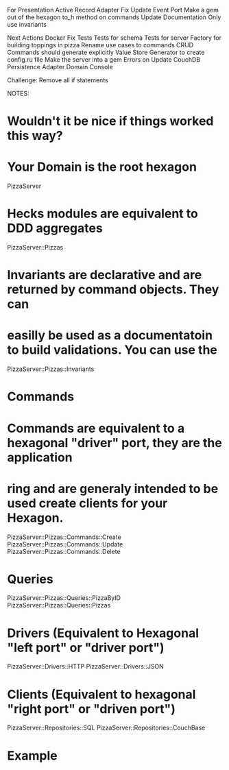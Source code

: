 For Presentation
  Active Record Adapter
  Fix Update
  Event Port
  Make a gem out of the hexagon
  to_h method on commands
  Update Documentation
  Only use invariants

Next Actions
  Docker
  Fix Tests
  Tests for schema
  Tests for server
  Factory for building toppings in pizza
  Rename use cases to commands
  CRUD Commands should generate explicitly
  Value Store
  Generator to create config.ru file
  Make the server into a gem
  Errors on Update
  CouchDB Persistence Adapter
  Domain Console

Challenge:
  Remove all if statements

NOTES:
# Wouldn't it be nice if things worked this way?

# Your Domain is the root hexagon
PizzaServer

# Hecks modules are equivalent to DDD aggregates
PizzaServer::Pizzas

# Invariants are declarative and are returned by command objects.  They can
# easilly be used as a documentatoin to build validations.  You can use the
PizzaServer::Pizzas::Invariants

# Commands

# Commands are equivalent to a hexagonal "driver" port, they are the application
# ring and are generaly intended to be used create clients for your Hexagon.
PizzaServer::Pizzas::Commands::Create
PizzaServer::Pizzas::Commands::Update
PizzaServer::Pizzas::Commands::Delete

# Queries
PizzaServer::Pizzas::Queries::PizzaByID
PizzaServer::Pizzas::Queries::Pizzas

# Drivers (Equivalent to Hexagonal "left port" or "driver port")
PizzaServer::Drivers::HTTP
PizzaServer::Drivers::JSON

# Clients (Equivalent to hexagonal "right port" or "driven port")
PizzaServer::Repositories::SQL
PizzaServer::Repositories::CouchBase
# Example
